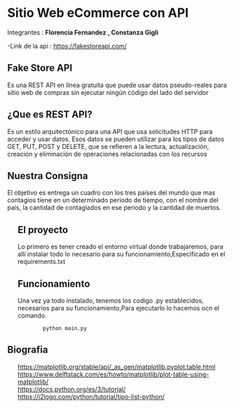# Sitio Web eCommerce con API
Integrantes :
**Florencia Fernandez**
**, Constanza Gigli**

-Link de la api :
<a href="https://fakestoreapi.com/">https://fakestoreapi.com/</a><br>
## Fake Store API
Es una REST API en línea gratuita que puede usar  datos pseudo-reales para sitio web de compras sin ejecutar ningún código del lado del servidor </li>
## ¿Que es REST API?
Es un estilo arquitectónico para una  API que usa solicitudes HTTP para acceder y usar datos. Esos datos se pueden utilizar para los tipos de datos GET, PUT, POST y DELETE, que se refieren a la lectura, actualización, creación y eliminación de operaciones relacionadas con los recursos
<h2 class="code-line" data-line-start=11 data-line-end=12 ><a id="Nuestro_Trabajo_22"></a>Nuestra Consigna </h2>
<p class="has-line-data" data-line-start="24" data-line-end="25">El objetivo es entrega un cuadro con los tres países del mundo que mas contagios tiene en un determinado periodo de tiempo, con el nombre del país, la cantidad de contagiados en ese periodo y la cantidad de muertos.</p>
<ul>
<h2 class="code-line" data-line-start=30 data-line-end=31 ><a id="Funcionamiento_30"></a>El proyecto </h2>
<p class="has-line-data" data-line-start="32" data-line-end="33">Lo primero es tener creado el entorno virtual donde trabajaremos, para allí instalar todo lo necesario para su funcionamiento,Especificado en el requirements.txt </p>
<h2 class="code-line" data-line-start=30 data-line-end=31 ><a id="Funcionamiento_30"></a>Funcionamiento</h2>
<p class="has-line-data" data-line-start="32" data-line-end="33">Una vez ya todo instalado, tenemos los codigo .py establecidos, necesarios para su funcionamiento,Para ejecutarlo lo hacemos ocn el comando.</p>
 <pre><code>        python main.py
</code></pre> 
 </ul>
<h2 class="code-line" data-line-start=11 data-line-end=12 ><a id="Crear_11">Biografia</a></h2>
<ul>
 <a href="https://matplotlib.org/stable/api/_as_gen/matplotlib.pyplot.table.html">https://matplotlib.org/stable/api/_as_gen/matplotlib.pyplot.table.html</a><br>
 <a href="https://www.delftstack.com/es/howto/matplotlib/plot-table-using-matplotlib/">https://www.delftstack.com/es/howto/matplotlib/plot-table-using-matplotlib/</a><br>
 <a href="https://docs.python.org/es/3/tutorial/">https://docs.python.org/es/3/tutorial/</a><br>
 <a href="https://j2logo.com/python/tutorial/tipo-list-python/">https://j2logo.com/python/tutorial/tipo-list-python/</a><br>
